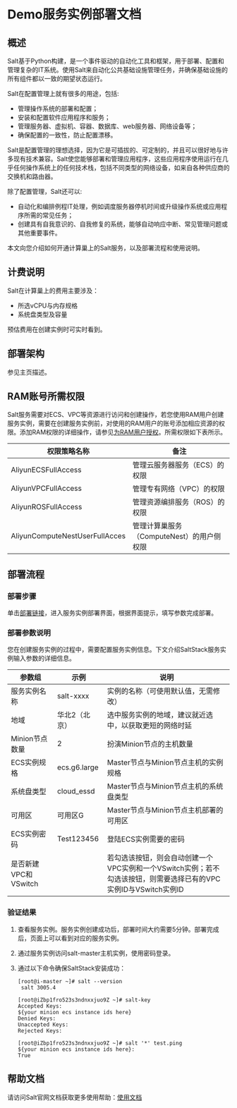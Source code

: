 # Demo服务实例部署文档

## 概述

Salt基于Python构建，是一个事件驱动的自动化工具和框架，用于部署、配置和管理复杂的IT系统。使用Salt来自动化公共基础设施管理任务，并确保基础设施的所有组件都以一致的期望状态运行。

Salt在配置管理上就有很多的用途，包括:

- 管理操作系统的部署和配置；
- 安装和配置软件应用程序和服务；
- 管理服务器、虚拟机、容器、数据库、web服务器、网络设备等；
- 确保配置的一致性，防止配置漂移。
  
Salt是配置管理的理想选择，因为它是可插拔的、可定制的，并且可以很好地与许多现有技术兼容。Salt使您能够部署和管理应用程序，这些应用程序使用运行在几乎任何操作系统上的任何技术栈，包括不同类型的网络设备，如来自各种供应商的交换机和路由器。

除了配置管理，Salt还可以:

- 自动化和编排例程IT处理，例如调度服务器停机时间或升级操作系统或应用程序所需的常见任务；
- 创建具有自我意识的、自我修复的系统，能够自动响应中断、常见管理问题或其他重要事件。

本文向您介绍如何开通计算巢上的Salt服务，以及部署流程和使用说明。

## 计费说明

Salt在计算巢上的费用主要涉及：

- 所选vCPU与内存规格
- 系统盘类型及容量

预估费用在创建实例时可实时看到。

## 部署架构

参见主页描述。

## RAM账号所需权限

Salt服务需要对ECS、VPC等资源进行访问和创建操作，若您使用RAM用户创建服务实例，需要在创建服务实例前，对使用的RAM用户的账号添加相应资源的权限。添加RAM权限的详细操作，请参见[为RAM用户授权](https://help.aliyun.com/document_detail/121945.html)。所需权限如下表所示。


| 权限策略名称 | 备注 |
|--- | --- |
| AliyunECSFullAccess | 管理云服务器服务（ECS）的权限 |
|AliyunVPCFullAccess  |管理专有网络（VPC）的权限|
|AliyunROSFullAccess  |管理资源编排服务（ROS）的权限|
|AliyunComputeNestUserFullAcces |管理计算巢服务（ComputeNest）的用户侧权限|


## 部署流程

### 部署步骤

单击[部署链接](https://computenest.console.aliyun.com/service/instance/create/cn-hangzhou?type=user&ServiceId=service-a672bb7a007945619bfb&ServiceVersion=draft)，进入服务实例部署界面，根据界面提示，填写参数完成部署。

### 部署参数说明

您在创建服务实例的过程中，需要配置服务实例信息。下文介绍SaltStack服务实例输入参数的详细信息。

| 参数组 | 示例 | 说明 |
| --- | --- | --- |
| 服务实例名称 | salt-xxxx | 实例的名称（可使用默认值，无需修改） |
| 地域 | 华北2（北京） | 选中服务实例的地域，建议就近选中，以获取更短的网络时延 |
|Minion节点数量|2|扮演Minion节点的主机数量|
|ECS实例规格|ecs.g6.large|Master节点与Minion节点主机的实例规格|
|系统盘类型|cloud_essd|Master节点与Minion节点主机的系统盘类型|
|可用区|可用区G|Master节点与Minion节点主机部署的可用区|
|ECS实例密码|Test123456|登陆ECS实例需要的密码|
|是否新建VPC和VSwitch||若勾选该按钮，则会自动创建一个VPC实例和一个VSwitch实例；若不勾选该按钮，则需要选择已有的VPC实例ID与VSwitch实例ID|

### 验证结果

1. 查看服务实例。服务实例创建成功后，部署时间大约需要5分钟。部署完成后，页面上可以看到对应的服务实例。 
2. 通过服务实例访问salt-master主机实例，使用密码登录。
3. 通过以下命令确保SaltStack安装成功：
   
   ```shell
   [root@i-master ~]# salt --version
    salt 3005.4

   [root@iZbp1fro523s3ndnxxjuo9Z ~]# salt-key
   Accepted Keys:
   ${your minion ecs instance ids here}
   Denied Keys:
   Unaccepted Keys:
   Rejected Keys:

   [root@iZbp1fro523s3ndnxxjuo9Z ~]# salt '*' test.ping
   ${your minion ecs instance ids here}:
   True
   ```


## 帮助文档

请访问Salt官网文档获取更多使用帮助：[使用文档](https://docs.saltproject.io/en/latest/contents.html)